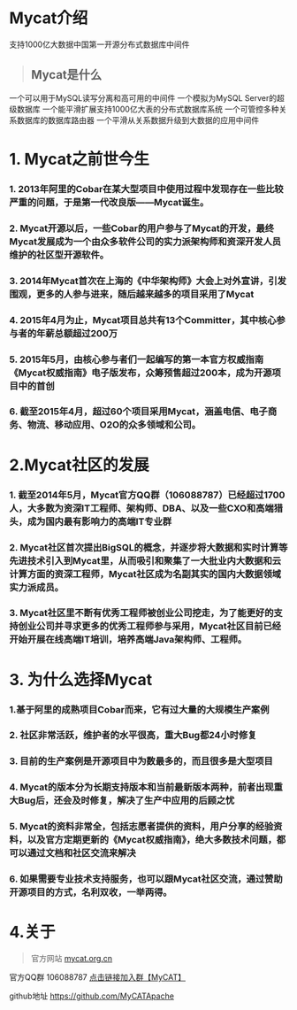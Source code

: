 # Mycat介绍

   支持1000亿大数据中国第一开源分布式数据库中间件
>## Mycat是什么
一个可以用于MySQL读写分离和高可用的中间件
一个模拟为MySQL Server的超级数据库
一个能平滑扩展支持1000亿大表的分布式数据库系统
一个可管控多种关系数据库的数据库路由器
一个平滑从关系数据升级到大数据的应用中间件



# 1. Mycat之前世今生

### 1. 2013年阿里的Cobar在某大型项目中使用过程中发现存在一些比较严重的问题，于是第一代改良版——Mycat诞生。


### 2. Mycat开源以后，一些Cobar的用户参与了Mycat的开发，最终Mycat发展成为一个由众多软件公司的实力派架构师和资深开发人员维护的社区型开源软件。

### 3. 2014年Mycat首次在上海的《中华架构师》大会上对外宣讲，引发围观，更多的人参与进来，随后越来越多的项目采用了Mycat
### 4. 2015年4月为止，Mycat项目总共有13个Committer，其中核心参与者的年薪总额超过200万

### 5. 2015年5月，由核心参与者们一起编写的第一本官方权威指南《Mycat权威指南》电子版发布，众筹预售超过200本，成为开源项目中的首创

### 6. 截至2015年4月，超过60个项目采用Mycat，涵盖电信、电子商务、物流、移动应用、O2O的众多领域和公司。

# 2.Mycat社区的发展

### 1. 截至2014年5月，Mycat官方QQ群（106088787）已经超过1700人，大多数为资深IT工程师、架构师、DBA、以及一些CXO和高端猎头，成为国内最有影响力的高端IT专业群

### 2. Mycat社区首次提出BigSQL的概念，并逐步将大数据和实时计算等先进技术引入到Mycat里，从而吸引和聚集了一大批业内大数据和云计算方面的资深工程师，Mycat社区成为名副其实的国内大数据领域实力派成员。

### 3. Mycat社区里不断有优秀工程师被创业公司挖走，为了能更好的支持创业公司并寻求更多的优秀工程师参与采用，Mycat社区目前已经开始开展在线高端IT培训，培养高端Java架构师、工程师。

# 3. 为什么选择Mycat

### 1.基于阿里的成熟项目Cobar而来，它有过大量的大规模生产案例

### 2. 社区非常活跃，维护者的水平很高，重大Bug都24小时修复
### 3. 目前的生产案例是开源项目中为数最多的，而且很多是大型项目
### 4. Mycat的版本分为长期支持版本和当前最新版本两种，前者出现重大Bug后，还会及时修复，解决了生产中应用的后顾之忧
### 5. Mycat的资料非常全，包括志愿者提供的资料，用户分享的经验资料，以及官方定期更新的《Mycat权威指南》，绝大多数技术问题，都可以通过文档和社区交流来解决
### 6. 如果需要专业技术支持服务，也可以跟Mycat社区交流，通过赞助开源项目的方式，名利双收，一举两得。

# 4.关于
> 官方网站
[mycat.org.cn](http://mycat.org.cn)
>
官方QQ群 106088787
[点击链接加入群【MyCAT】](http://jq.qq.com/?_wv=1027&k=WsjgBb)
>
github地址
https://github.com/MyCATApache
